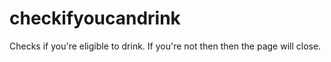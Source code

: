 # checkifyoucandrink
Checks if you're eligible to drink. If you're not then then the page will close. 
